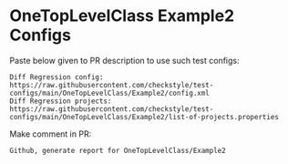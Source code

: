 # OneTopLevelClass Example2 Configs
Paste below given to PR description to use such test configs:
```
Diff Regression config: https://raw.githubusercontent.com/checkstyle/test-configs/main/OneTopLevelClass/Example2/config.xml
Diff Regression projects: https://raw.githubusercontent.com/checkstyle/test-configs/main/OneTopLevelClass/Example2/list-of-projects.properties
```
Make comment in PR:
```
Github, generate report for OneTopLevelClass/Example2
```
